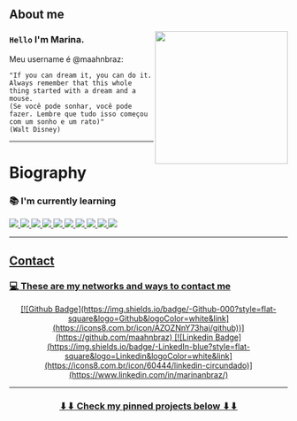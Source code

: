 ## About me
 
<img align="right" width="240" src="img/noctis.gif"/>

### `Hello` I'm Marina.

Meu username é @maahnbraz:

```
"If you can dream it, you can do it. Always remember that this whole thing started with a dream and a mouse.
(Se você pode sonhar, você pode fazer. Lembre que tudo isso começou com um sonho e um rato)"
(Walt Disney)
```

---

# Biography

### :books: I'm currently learning

<a href="https://developer.mozilla.org/en-US/docs/Learn/Getting_started_with_the_web/HTML_basics">
  <img src="https://skillicons.dev/icons?i=html"/>
  <a href="https://developer.mozilla.org/en-US/docs/Web/CSS">
  <img src="https://skillicons.dev/icons?i=css"/>
  <a href="https://developer.mozilla.org/en-US/docs/Learn/JavaScript/First_steps/What_is_JavaScript">
  <img src="https://skillicons.dev/icons?i=js"/>
  <a href="https://git-scm.com/">
  <img src="https://skillicons.dev/icons?i=git"/>
  <a href="https://github.com/">
  <img src="https://skillicons.dev/icons?i=github"/>
  <a href="https://jestjs.io/pt-BR/">
  <img src="https://skillicons.dev/icons?i=jest"/>
  <a href="https://figma.com/">
  <img src="https://skillicons.dev/icons?i=figma"/>
  <a href="https://firebase.google.com/">
  <img src="https://skillicons.dev/icons?i=firebase"/>
  <a href="https://code.visualstudio.com/">
  <img src="https://skillicons.dev/icons?i=vscode"/>
   <a href="https://nodejs.org/en">
  <img src="https://skillicons.dev/icons?i=nodejs"/>


---

## Contact

### :computer: These are my networks and ways to contact me

<p align="center">
	[![Github Badge](https://img.shields.io/badge/-Github-000?style=flat-square&logo=Github&logoColor=white&link](https://icons8.com.br/icon/AZOZNnY73haj/github))](https://github.com/maahnbraz) 
	[![Linkedin Badge](https://img.shields.io/badge/-LinkedIn-blue?style=flat-square&logo=Linkedin&logoColor=white&link](https://icons8.com.br/icon/60444/linkedin-circundado)](https://www.linkedin.com/in/marinanbraz/)
</p>

---

<h3 align="center">
    ⬇⬇ Check my pinned projects below ⬇⬇
</h3>
